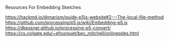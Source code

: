 Resources For Embedding Sketches

https://hackmd.io/@marism/guide-p5js-website#2---The-local-file-method
https://github.com/processing/p5.js/wiki/Embedding-p5.js
https://dkessner.github.io/processing-p5-convert/
https://cs.colgate.edu/~efourquet/bec_mitchell/onlinepdes.html
